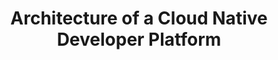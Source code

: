 ---
title: Architecture of a Cloud Native Developer Platform
description: TBD.
weight: 20
menu:
  main:
    parent: overview
user_questions:
  - ?
owner:
  - https://github.com/orgs/giantswarm/teams/team-horizon
last_review_date: 2024-03-08
---